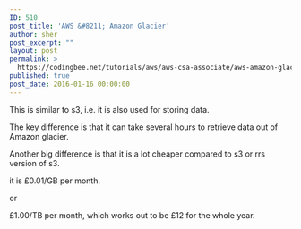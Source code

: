 ```yaml
---
ID: 510
post_title: 'AWS &#8211; Amazon Glacier'
author: sher
post_excerpt: ""
layout: post
permalink: >
  https://codingbee.net/tutorials/aws/aws-csa-associate/aws-amazon-glacier
published: true
post_date: 2016-01-16 00:00:00
---
```

This is similar to s3, i.e. it is also used for storing data.

The key difference is that it can take several hours to retrieve data out of Amazon glacier.

Another big difference is that it is a lot cheaper compared to s3 or rrs version of s3.

it is  £0.01/GB per month.

or

 £1.00/TB per month, which works out to be  £12 for the whole year.

&nbsp;

&nbsp;

&nbsp;

&nbsp;

&nbsp;

&nbsp;